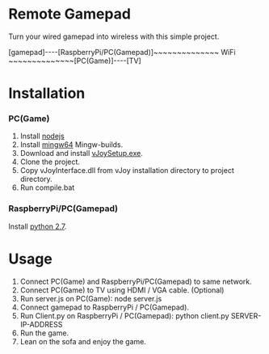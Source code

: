 # Remote Gamepad

Turn your wired gamepad into wireless with this simple project.

[gamepad]----[RaspberryPi/PC(Gamepad)]~~~~~~~~~~~~~~ WiFi ~~~~~~~~~~~~~~[PC(Game)]----[TV]

# Installation

### PC(Game)
1. Install [nodejs](https://nodejs.org/en/)
2. Install [mingw64](http://mingw-w64.org/doku.php/download) Mingw-builds.
3. Download and install [vJoySetup.exe](https://sourceforge.net/projects/vjoystick/files/).
4. Clone the project.
5. Copy vJoyInterface.dll from vJoy installation directory to project directory.
6. Run compile.bat

### RaspberryPi/PC(Gamepad)
Install [python 2.7](https://www.python.org/).

# Usage
1. Connect PC(Game) and RaspberryPi/PC(Gamepad) to same network.
2. Connect PC(Game) to TV using HDMI / VGA cable. (Optional)
3. Run server.js on PC(Game): node server.js
4. Connect gamepad to RaspberryPi / PC(Gamepad).
5. Run Client.py on RaspberryPi / PC(Gamepad): python client.py SERVER-IP-ADDRESS
6. Run the game.
7. Lean on the sofa and enjoy the game.
